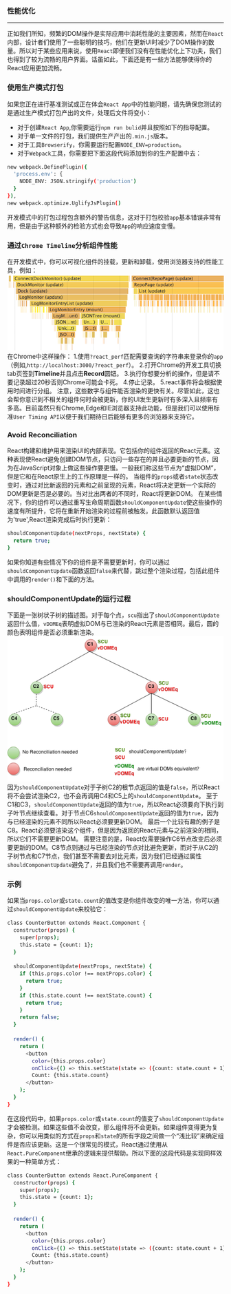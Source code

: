 ### 性能优化
***
正如我们所知，频繁的DOM操作是实际应用中消耗性能的主要因素，然而在`React`内部，设计者们使用了一些聪明的技巧，他们在更新UI时减少了DOM操作的数量。所以对于某些应用来说，使用`React`即便我们没有在性能优化上下功夫，我们也得到了较为流畅的用户界面。话虽如此，下面还是有一些方法能够使得你的React应用更加流畅。
### 使用生产模式打包
如果您正在进行基准测试或正在体会`React App`中的性能问题，请先确保您测试的是通过生产模式打包产出的文件，处理后文件将变小：
- 对于创建`React App`,你需要运行`npm run bulid`并且按照如下的指导配置。
- 对于单一文件的打包，我们提供生产产出的`.min.js`版本。
- 对于工具`Browserify`，你需要运行配置`NODE_ENV=production`。
- 对于`Webpack`工具，你需要把下面这段代码添加到你的生产配置中去：
```bash
new webpack.DefinePlugin({
  'process.env': {
    NODE_ENV: JSON.stringify('production')
  }
}),
new webpack.optimize.UglifyJsPlugin()
```
开发模式中的打包过程包含额外的警告信息，这对于打包校验`app`基本错误非常有用，但是由于这种额外的检验方式也会导致`App`的响应速度变慢。
### 通过`Chrome Timeline`分析组件性能
在开发模式中，你可以可视化组件的挂载，更新和卸载，使用浏览器支持的性能工具，例如：
![image](./img/react-perf-chrome-timeline.png)
在Chrome中这样操作：
1.使用`?react_perf`匹配需要查询的字符串来登录你的`app`（例如,`http://localhost:3000/?react_perf`）。
2.打开Chrome的开发工具切换tab页签到**Timeline**并且点击**Record**圆钮。
3.执行你想要分析的操作，但是请不要记录超过20秒否则Chrome可能会卡死。
4.停止记录。
5.react事件将会根据使用时间进行分组。
注意，这些数字与组件能否渲染的更快有关。尽管如此，这也会帮你意识到不相关的组件何时会被更新，你的UI发生更新时有多深入且频率有多高。目前虽然只有Chrome,Edge和IE浏览器支持此功能，但是我们可以使用标准`User Timing API`以便于我们期待日后能够有更多的浏览器来支持它。
### Avoid Reconciliation
React构建和维护用来渲染UI的内部表现。它包括你的组件返回的React元素。这种表现使React避免创建DOM节点，只访问一些存在的并且必要更新的节点，因为在JavaScript对象上做这些操作要更慢。一般我们称这些节点为“虚拟DOM”，但是它和在React原生上的工作原理是一样的。
当组件的`props`或者`state`状态改变时，通过对比新返回的元素和之前呈现的元素，React将决定更新一个实际的DOM更新是否是必要的。当对比出两者的不同时，React将更新DOM。
在某些情况下，你的组件可以通过重写生命周期函数`shouldComponentUpdate`使这些操作的速度有所提升，它将在重新开始渲染的过程前被触发。此函数默认返回值为'true',React渲染完成后时执行更新：
```bash
shouldComponentUpdate(nextProps, nextState) {
  return true;
}
```
如果你知道有些情况下你的组件是不需要更新时，你可以通过`shouldComponentUpdate`函数返回`false`来代替，跳过整个渲染过程，包括此组件中调用的`render()`和下面的方法。
### shouldComponentUpdate的运行过程
下面是一张树状子树的描述图。对于每个点，`scu`指出了`shouldComponentUpdate`返回什么值，`vDOMEq`表明虚拟DOM与已渲染的React元素是否相同。最后，圆的颜色表明组件是否必须重新渲染。
![image](./img/should-component-update.png)
因为`shouldComponentUpdate`对于子树C2的根节点返回的值是`false`，所以React将不会尝试渲染C2，也不会再调用C4和C5上的`shouldComponentUpdate`。
至于C1和C3，`shouldComponentUpdate`返回的值为`true`，所以React必须要向下执行到子叶节点继续查看。对于节点C6`shouldComponentUpdate`返回的值为`true`，因为与已经渲染的元素不同所以React必须要更新DOM。
最后一个比较有趣的例子是C8。React必须要渲染这个组件，但是因为返回的React元素与之前渲染的相同，所以它们不需要更新DOM。
需要注意的是，React仅需要操作C6节点改变后必须要更新的DOM。C8节点则通过与已经渲染的节点对比避免更新，而对于从C2的子树节点和C7节点，我们甚至不需要去对比元素，因为我们已经通过属性`shouldComponentUpdate`避免了，并且我们也不需要再调用`render`。
### 示例
如果当`props.color`或`state.count`的值改变是你组件改变的唯一方法，你可以通过`shouldComponentUpdate`来校验它：
```bash
class CounterButton extends React.Component {
  constructor(props) {
    super(props);
    this.state = {count: 1};
  }

  shouldComponentUpdate(nextProps, nextState) {
    if (this.props.color !== nextProps.color) {
      return true;
    }
    if (this.state.count !== nextState.count) {
      return true;
    }
    return false;
  }

  render() {
    return (
      <button
        color={this.props.color}
        onClick={() => this.setState(state => ({count: state.count + 1}))}>
        Count: {this.state.count}
      </button>
    );
  }
}
```
在这段代码中，如果`props.color`或`state.count`的值变了`shouldComponentUpdate`才会被检测。如果这些值不会改变，那么组件将不会更新。如果组件变得更为复杂，你可以用类似的方式在`props`和`state`的所有字段之间做一个“浅比较”来确定组件是否应该更新。这是一个很常见的模式，React通过使用从`React.PureComponent`继承的逻辑来提供帮助。所以下面的这段代码是实现同样效果的一种简单方式：
```bash
class CounterButton extends React.PureComponent {
  constructor(props) {
    super(props);
    this.state = {count: 1};
  }

  render() {
    return (
      <button
        color={this.props.color}
        onClick={() => this.setState(state => ({count: state.count + 1}))}>
        Count: {this.state.count}
      </button>
    );
  }
}
```

